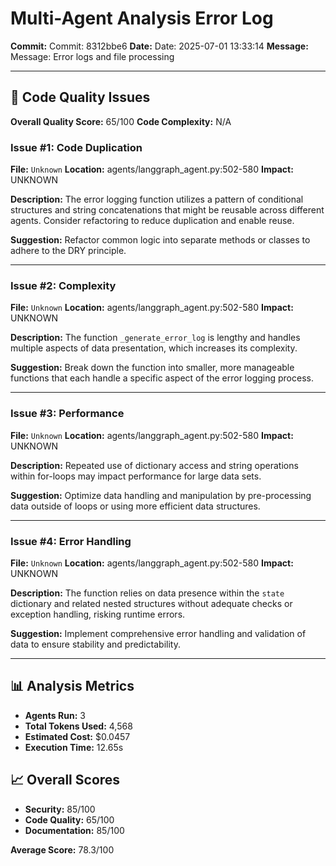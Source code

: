 # Multi-Agent Analysis Error Log

**Commit:** Commit: 8312bbe6
**Date:** Date: 2025-07-01 13:33:14
**Message:** Message: Error logs and file processing

---

## 🎯 Code Quality Issues

**Overall Quality Score:** 65/100
**Code Complexity:** N/A

### Issue #1: Code Duplication
**File:** `Unknown`
**Location:** agents/langgraph_agent.py:502-580
**Impact:** UNKNOWN

**Description:**
The error logging function utilizes a pattern of conditional structures and string concatenations that might be reusable across different agents. Consider refactoring to reduce duplication and enable reuse.

**Suggestion:**
Refactor common logic into separate methods or classes to adhere to the DRY principle.

---

### Issue #2: Complexity
**File:** `Unknown`
**Location:** agents/langgraph_agent.py:502-580
**Impact:** UNKNOWN

**Description:**
The function `_generate_error_log` is lengthy and handles multiple aspects of data presentation, which increases its complexity.

**Suggestion:**
Break down the function into smaller, more manageable functions that each handle a specific aspect of the error logging process.

---

### Issue #3: Performance
**File:** `Unknown`
**Location:** agents/langgraph_agent.py:502-580
**Impact:** UNKNOWN

**Description:**
Repeated use of dictionary access and string operations within for-loops may impact performance for large data sets.

**Suggestion:**
Optimize data handling and manipulation by pre-processing data outside of loops or using more efficient data structures.

---

### Issue #4: Error Handling
**File:** `Unknown`
**Location:** agents/langgraph_agent.py:502-580
**Impact:** UNKNOWN

**Description:**
The function relies on data presence within the `state` dictionary and related nested structures without adequate checks or exception handling, risking runtime errors.

**Suggestion:**
Implement comprehensive error handling and validation of data to ensure stability and predictability.

---

## 📊 Analysis Metrics

- **Agents Run:** 3
- **Total Tokens Used:** 4,568
- **Estimated Cost:** $0.0457
- **Execution Time:** 12.65s

## 📈 Overall Scores

- **Security:** 85/100
- **Code Quality:** 65/100
- **Documentation:** 85/100

**Average Score:** 78.3/100
